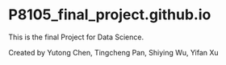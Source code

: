 # P8105_final_project.github.io

This is the final Project for Data Science.

Created by Yutong Chen, Tingcheng Pan, Shiying Wu, Yifan Xu
